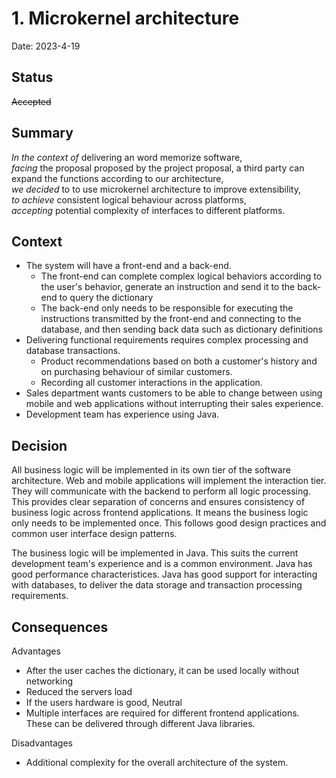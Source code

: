 # 1. Microkernel architecture

Date: 2023-4-19

## Status

~~Accepted~~

## Summary  

*In the context of* delivering an word memorize software,  
*facing* the proposal proposed by the project proposal, a third party can expand the functions according to our architecture,  
*we decided* to to use microkernel architecture to improve extensibility,  
*to achieve* consistent logical behaviour across platforms,  
*accepting* potential complexity of interfaces to different platforms.

## Context

- The system will have a front-end and a back-end.
    - The front-end can complete complex logical behaviors according to the user's behavior, generate an instruction and send it to the back-end to query the dictionary
    - The back-end only needs to be responsible for executing the instructions transmitted by the front-end and connecting to the database, and then sending back data such as dictionary definitions
- Delivering functional requirements requires complex processing and database transactions.
    - Product recommendations based on both a customer's history and on purchasing behaviour of similar customers.
    - Recording all customer interactions in the application.
- Sales department wants customers to be able to change between using mobile and web applications without interrupting their sales experience.
- Development team has experience using Java.

## Decision

All business logic will be implemented in its own tier of the software architecture.
Web and mobile applications will implement the interaction tier.
They will communicate with the backend to perform all logic processing.
This provides clear separation of concerns and ensures consistency of business logic across frontend applications.
It means the business logic only needs to be implemented once.
This follows good design practices and common user interface design patterns.

The business logic will be implemented in Java.
This suits the current development team's experience and is a common environment.
Java has good performance characteristices.
Java has good support for interacting with databases, to deliver the data storage and transaction processing requirements.

## Consequences

Advantages
- After the user caches the dictionary, it can be used locally without networking
- Reduced the servers load
- If the users hardware is good, 
Neutral
- Multiple interfaces are required for different frontend applications.
  These can be delivered through different Java libraries.

Disadvantages
- Additional complexity for the overall architecture of the system.
